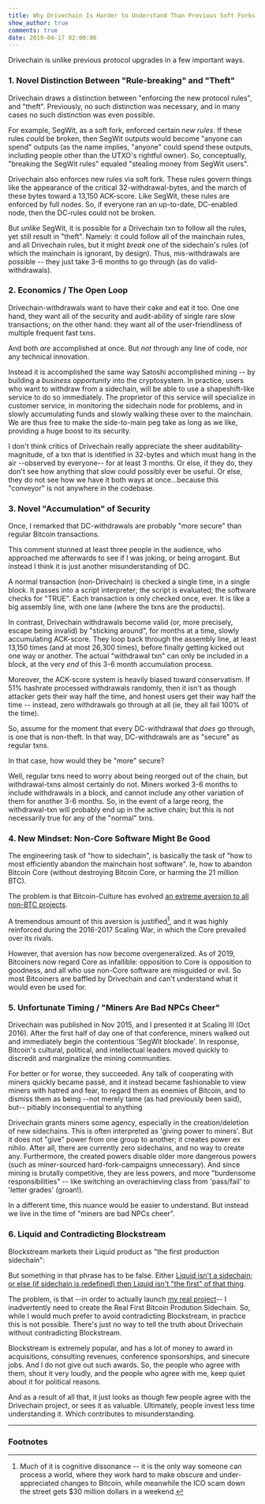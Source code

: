 ```yaml
---
title: Why Drivechain Is Harder to Understand Than Previous Soft Forks
show_author: true
comments: true
date: 2019-04-17 02:00:00
---
```



Drivechain is unlike previous protocol upgrades in a few important ways. 


### 1. Novel Distinction Between "Rule-breaking" and "Theft"

Drivechain draws a distinction between "enforcing the new protocol rules", and "theft". Previously, no such distinction was necessary, and in many cases no such distinction was even possible.

For example, SegWit, as a soft fork, enforced certain *new rules*. If these rules *could* be broken, then SegWit outputs would become "anyone can spend" outputs (as the name implies, "anyone" could spend these outputs, including people other than the UTXO's rightful owner). So, conceptually, "breaking the SegWit rules" equaled "stealing money from SegWit users".

Drivechain also enforces new rules via soft fork. These rules govern things like the appearance of the critical 32-withdrawal-bytes, and the march of these bytes toward a 13,150 ACK-score. Like SegWit, these rules are enforced by full nodes. So, if everyone ran an up-to-date, DC-enabled node, then the DC-rules could not be broken.

But *unlike* SegWit, it is possible for a Drivechain txn to follow all the rules, yet still result in "theft". Namely: it could follow all of the mainchain rules, and all Drivechain rules, but it might *break* one of the sidechain's rules (of which the mainchain is ignorant, by design). Thus, mis-withdrawals are possible -- they just take 3-6 months to go through (as do valid-withdrawals).


### 2. Economics / The Open Loop

Drivechain-withdrawals want to have their cake and eat it too. One one hand, they want all of the security and audit-ability of single rare slow transactions; on the other hand: they want all of the user-friendliness of multiple frequent fast txns.

And both *are* accomplished at once. But *not* through any line of code, nor any technical innovation.

Instead it is accomplished the same way Satoshi accomplished mining -- by building a *business opportunity* into the cryptosystem. In practice, users who want to withdraw from a sidechain, will be able to use a shapeshift-like service to do so immediately. The proprietor of this service will specialize in customer service, in monitoring the sidechain node for problems, and in slowly accumulating funds and slowly walking these over to the mainchain. We are thus free to make the side-to-main peg take as long as we like, providing a huge boost to its security.

I don't think critics of Drivechain really appreciate the sheer auditability-magnitude, of a txn that is identified in 32-bytes and which must hang in the air --observed by everyone-- for at least 3 months. Or else, if they do, they don't see how anything that slow could possibly ever be useful. Or else, they do not see how we have it both ways at once...because this "conveyor" is not anywhere in the codebase.


### 3. Novel "Accumulation" of Security

Once, I remarked that DC-withdrawals are probably "more secure" than regular Bitcoin transactions.

This comment stunned at least three people in the audience, who approached me afterwards to see if I was joking, or being arrogant. But instead I think it is just another misunderstanding of DC.

A normal transaction (non-Drivechain) is checked a single time, in a single block. It passes into a script interpreter; the script is evaluated; the software checks for "TRUE". Each transaction is only checked once, ever. It is like a big assembly line, with one lane (where the txns are the products).

In contrast, Drivechain withdrawals become valid (or, more precisely, escape being invalid) by "sticking around", for months at a time, slowly accumulating ACK-score. They loop back through the assembly line, at least 13,150 times (and at most 26,300 times), before finally getting kicked out one way or another. The actual "withdrawal txn" can only be included in a block, at the very *end* of this 3-6 month accumulation process.

Moreover, the ACK-score system is heavily biased toward conservatism. If 51% hashrate processed withdrawals randomly, then it isn't as though attacker gets their way half the time, and honest users get their way half the time -- instead, zero withdrawals go through at all (ie, they all fail 100% of the time).

So, assume for the moment that every DC-withdrawal that *does* go through, is one that is non-theft. In that way, DC-withdrawals are as "secure" as regular txns.

In that case, how would they be "more" secure?

Well, regular txns need to worry about being reorged out of the chain, but withdrawal-txns almost certainly do not. Miners worked 3-6 months to include withdrawals in a block, and cannot include any other variation of them for another 3-6 months. So, in the event of a large reorg, the withdrawal-txn will probably end up in the active chain; but this is not necessarily true for any of the "normal" txns.


### 4. New Mindset: Non-Core Software Might Be Good

The engineering task of "how to sidechain", is basically the task of "how to most efficiently abandon the mainchain host software". Ie, how to abandon Bitcoin Core (without destroying Bitcoin Core, or harming the 21 million BTC).

The problem is that Bitcoin-Culture has evolved [an extreme aversion to all non-BTC projects](https://www.reddit.com/r/btc/comments/9i8obh/everything_wrong_with_the_btc_community_in_one/).

A tremendous amount of this aversion is justified[^n], and it was highly reinforced during the 2016-2017 Scaling War, in which the Core prevailed over its rivals.

[^n]: Much of it is cognitive dissonance -- it is the only way someone can process a world, where they work hard to make obscure and under-appreciated changes to Bitcoin, while meanwhile the ICO scam down the street gets $30 million dollars in a weekend.

However, that aversion has now become overgeneralized. As of 2019, Bitcoiners now regard Core as infallible: opposition to Core is opposition to goodness, and all who use non-Core software are misguided or evil. So most Bitcoiners are baffled by Drivechain and can't understand what it would even be used for.

<!--
#### i. Upside Down

Drivechain was originally proposed around 2015-2017. Those years saw the rise of BitcoinXT, Classic, Unlimited, BCH and SV. They saw four Scaling Bitcoin conferences, and a dramatic loss of BTC's marketshare and relative recognizability[^n].

[^n]: By this, I basically mean that popular media will use the word "crypto", where a few years earlier they would have used "Bitcoin". Compare the ["Bitcoin" episode](https://thegoodwife.fandom.com/wiki/Bitcoin_for_Dummies) of "The Good Wife" (Jan 2012), to the [crypto mentions](https://www.reddit.com/r/CryptoCurrency/comments/8hkvwz/billions_tv_show_references_cryptocurrency_and/) in the show "Billions" (May 2018).

All of that should have boosted attention on sidechains, and drivechain specifically. But it didn't, really.

In fact, I have noticed the reverse: when BTC marketshare seems to be recovers; Drivechain gets more attention.

It's all upside down! But why?



#### ii. Cognitive Dissonance

The experience of working on Bitcoin is, I think, primarily one of cognitive dissonance.

 ( Recall that this is the process of resolving contradictory mental states by falsifying one's preferences (the ["sour grapes"](https://en.wikipedia.org/wiki/The_Fox_and_the_Grapes) fable). )

The *typical* Bitcoin-intellectual, puts in years of high-effort R&D work. Laypeople are unable to properly recognize this work, due its specialized nature. So the work goes under-appreciated.

Meanwhile, all around them, people are getting super-rich. Many of these people know nothing about Bitcoin at all. Many of those who made the most, were people who were already rich and took a lucky gamble. The people who made the most --were Altcoiners / ICO scammers-- made millions overnight off of a "hot industry" and a few buzzwords. Adding insult to injury, many of these scam projects (all of the good ones, anyway) were literally constructed by Bitcoiners in the first place.

In general, these people make the Bitcoin community much worse. And so, these people are using CoreDev R&D to *harm* Bitcoin and enrich themselves.

#### iii. Core Good; Non-Core Bad

As a result of this, 


-->


<!--
### 6. BTC-Sidechains Are Pro-User, But Anti-CoreDev

If someone is a Bitcoin CoreDev, then we may safely presume that their work is motivated by a desire to "make Bitcoin Core great". In contrast, the premise of sidechains is that Core is irredeemable, and we need to abandon ship.

This divergence in perspectives is shocking:

|Topic|Flattering View (Anti-Sidechain)|Pessimistic View (Pro-Sidechain)|
|:---:|:------------------------------:|:------------------------------:|
|Bitcoin Core Software...|... is ideal.|...has imperfections; improvements to Core are often blocked by self-interested Core-elites.|
|CoreDevs...|...are statesmen and innovators.|...are Feudal Lords who justify a hierarchy in which they are dominant.|
|Bitcoin Users...|...are all very happy with Core.|...are often unhappy with Core, but stay because they are (for now) enslaved to Core's network effects.|
|Non-Core People...|...are always incorrect/evil.|...often have great ideas to contribute.|

Ultimately, the anti-sidechain perspective is loyal to Bitcoin *workers*, whereas the sidechain-perspective is loyal to Bitcoin *users*. And the latter perspective is rude, almost frighteningly so.

So I don't blame many Core-supporters if they find it to be literally unthinkable (any more than I would blame FED researchers who don't see the point of Bitcoin).

-->

### 5. Unfortunate Timing / "Miners Are Bad NPCs Cheer"

Drivechain was published in Nov 2015, and I presented it at Scaling III (Oct 2016). After the first half of day one of that conference, miners walked out and immediately begin the contentious 'SegWit blockade'. In response, Bitcoin's cultural, political, and intellectual leaders moved quickly to discredit and marginalize the mining communities.

For better or for worse, they succeeded. Any talk of cooperating with miners quickly became passé, and it instead became fashionable to view miners with hatred and fear, to regard them as enemies of Bitcoin, and to dismiss them as being --not merely tame (as had previously been said), but-- pitiably inconsequential to anything

Drivechain grants miners some agency, especially in the creation/deletion of new sidechains. This is often interpreted as 'giving power to miners'. But it does not "give" power from one group to another; it creates power ex nihilo. After all, there are currently zero sidechains, and no way to create any. Furthermore, the created powers disable older more dangerous powers (such as miner-sourced hard-fork-campaigns unnecessary). And since mining is brutally competitive, they are less powers, and more "burdensome responsibilities" -- like switching an overachieving class from 'pass/fail' to 'letter grades' (groan!).

In a different time, this nuance would be easier to understand. But instead we live in the time of "miners are bad NPCs cheer".


### 6. Liquid and Contradicting Blockstream

Blockstream markets their Liquid product as "the first production sidechain":

But something in that phrase has to be false. Either [Liquid isn't a sidechain; or else (if sidechain is redefined) then Liquid isn't "the first" of that thing](http://www.drivechain.info/blog/liquid/).

The problem, is that --in order to actually launch [my real project](http://www.bitcoinhivemind.com/)-- I inadvertently need to create the Real First Bitcoin Prodution Sidechain. So, while I would much prefer to avoid contradicting Blockstream, in practice this is not possible. There's just no way to tell the truth about Drivechain without contradicting Blockstream.

Blockstream is extremely popular, and has a lot of money to award in acquisitions, consulting revenues, conference sponsorships, and sinecure jobs. And I do not give out such awards. So, the people who agree with them, shout it very loudly, and the people who agree with me, keep quiet about it for political reasons.

And as a result of all that, it just looks as though few people agree with the Drivechain project, or sees it as valuable. Ultimately, people invest less time understanding it. Which contributes to misunderstanding.


<!--

era
    miners bad npcs cheer


    but regular -- also manipulate the conditions under which they 'trust miners'

### 4. Stigma / "Trusting Miners" Misunderstanding

By channeling 3-6 months of sidechain activity into a simple 32-byte digest, Drivechain tries to emulate what Bitcoin Core already does with ["AssumeValid"](https://bitcoincore.org/en/2017/03/08/release-0.14.0/#assumed-valid-blocks).

For instance:

    Anyone who wants to verify all signatures using
    Bitcoin Core can still do so by starting the
    program using -assumevalid=0.
    ...
    The default assumed valid block in Bitcoin Core
    0.14.0 is #453354, 16 Februrary 2017...

Notice also that this process was accompanied by similar misunderstandings:

    checkpoints make it look like Bitcoin developers
    are deciding which chain is valid even though
    the intent was always to only accept the chain
    which the software had already decided was valid
-->

<!--

## Conclusion

Drivechain was published in Nov 2015, but misunderstandings about it persist to this day. Nearly all of these were anticipated (and dealt with) in the original post.

So it is worth asking why these misunderstandings persist. Above, I have listed some reasons why they might.
--->

--------

### Footnotes